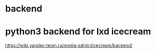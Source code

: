# backend
python3 backend for lxd icecream
=======
https://wiki.yandex-team.ru/media-admin/icecream/backend/
